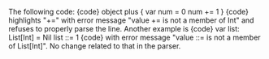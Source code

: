 The following code:
{code}
object plus {
  var num = 0
  num += 1
}
{code}
highlights "+=" with error message "value += is not a member of Int" and refuses to properly parse the line.
Another example is
{code}
  var list: List[Int] = Nil
  list ::= 1
{code}
with error message "value ::= is not a member of List[Int]".
No change related to that in the parser.
